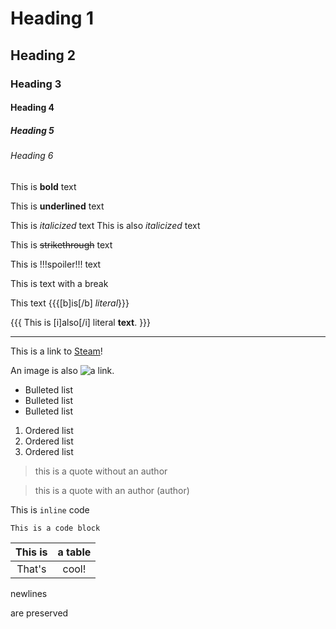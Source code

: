 # Heading 1

## Heading 2

### Heading 3

#### Heading 4

##### Heading 5

###### Heading 6

This is **bold** text

This is __underlined__ text

This is *italicized* text
This is also _italicized_ text

This is ~~strikethrough~~ text

This is !!!spoiler!!! text

This is
text with a break

This text {{{[b]is[/b] *literal*}}}

{{{
This is [i]also[/i]
literal __text__.
}}}

---

This is a link to [Steam](https://store.steampowered.com/)!

An image is also ![a link](https://simpleicons.org/icons/steam.svg).

- Bulleted list
- Bulleted list
- Bulleted list

1. Ordered list
2. Ordered list
3. Ordered list

>this is a quote without an author

>this is a quote with an author
(author)

This is `inline` code

```
This is a code block
```

| This is | a table |
| :-----: | :-----: |
|  That's |  cool!  |

newlines


are preserved
